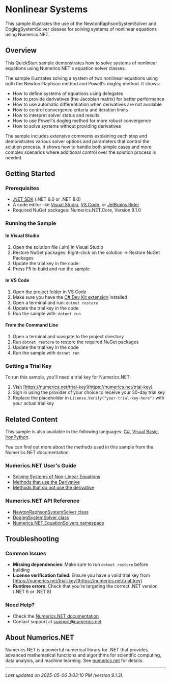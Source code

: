 # Nonlinear Systems

This sample illustrates the use of the NewtonRaphsonSystemSolver and DoglegSystemSolver classes for solving systems of nonlinear equations using Numerics.NET.

## Overview

This QuickStart sample demonstrates how to solve systems of nonlinear equations using Numerics.NET's equation 
solver classes.

The sample illustrates solving a system of two nonlinear equations using both the Newton-Raphson method
and Powell's dogleg method. It shows:

- How to define systems of equations using delegates
- How to provide derivatives (the Jacobian matrix) for better performance
- How to use automatic differentiation when derivatives are not available
- How to control convergence criteria and iteration limits
- How to interpret solver status and results
- How to use Powell's dogleg method for more robust convergence
- How to solve systems without providing derivatives

The sample includes extensive comments explaining each step and demonstrates various solver options
and parameters that control the solution process. It shows how to handle both simple cases and more
complex scenarios where additional control over the solution process is needed.


## Getting Started

### Prerequisites

- [.NET SDK](https://dotnet.microsoft.com/download) (.NET 6.0 or .NET 8.0)
- A code editor like [Visual Studio](https://visualstudio.microsoft.com/), [VS Code](https://code.visualstudio.com/), or [JetBrains Rider](https://www.jetbrains.com/rider/)
- Required NuGet packages: Numerics.NET.Core, Version 9.1.0

### Running the Sample

#### In Visual Studio
1. Open the solution file (.sln) in Visual Studio
2. Restore NuGet packages: Right-click on the solution → Restore NuGet Packages
3. Update the trial key in the code:
4. Press F5 to build and run the sample

#### In VS Code

1. Open the project folder in VS Code
2. Make sure you have the [C# Dev Kit extension](https://marketplace.visualstudio.com/items?itemName=ms-dotnettools.csdevkit) installed
3. Open a terminal and run: `dotnet restore`
4. Update the trial key in the code 
5. Run the sample with: `dotnet run`

#### From the Command Line

1. Open a terminal and navigate to the project directory
2. Run `dotnet restore` to restore the required NuGet packages
3. Update the trial key in the code
4. Run the sample with `dotnet run`

### Getting a Trial Key

To run this sample, you'll need a trial key for Numerics.NET:

1. Visit [https://numerics.net/trial-key](https://numerics.net/trial-key)
2. Sign in using the provider of your choice to receive your 30-day trial key
3. Replace the placeholder in `License.Verify("your-trial-key-here")` with your actual trial key

## Related Content

This sample is also available in the following languages: 
[C#](https://github.com/NumericsDotNet/quickstart-csharp/tree/net462/mathematics/solving-equations/nonlinear-systems), [Visual Basic](https://github.com/NumericsDotNet/quickstart-visualbasic/tree/net462/mathematics/solving-equations/nonlinear-systems), [IronPython](https://github.com/NumericsDotNet/quickstart-ironpython/tree/net462/mathematics/solving-equations/nonlinear-systems).

You can find out more about the methods used in this sample from the Numerics.NET documentation.

### Numerics.NET User's Guide

- [Solving Systems of Non-Linear Equations](https://numerics.net/documentation/latest/mathematics/solving-equations/solving-systems-of-non-linear-equations)
- [Methods that use the Derivative](https://numerics.net/documentation/latest/mathematics/solving-equations/methods-that-use-the-derivative)
- [Methods that do not use the derivative](https://numerics.net/documentation/latest/mathematics/solving-equations/methods-that-do-not-use-the-derivative)

### Numerics.NET API Reference

- [NewtonRaphsonSystemSolver class](https://numerics.net/documentation/latest/reference/numerics.net.equationsolvers.newtonraphsonsystemsolver)
- [DoglegSystemSolver class](https://numerics.net/documentation/latest/reference/numerics.net.equationsolvers.doglegsystemsolver)
- [Numerics.NET.EquationSolvers namespace](https://numerics.net/documentation/latest/reference/numerics.net.equationsolvers)


## Troubleshooting

### Common Issues

- **Missing dependencies**: Make sure to run `dotnet restore` before building
- **License verification failed**: Ensure you have a valid trial key from [https://numerics.net/trial-key](https://numerics.net/trial-key)
- **Runtime errors**: Check that you're targeting the correct .NET version (.NET 6 or .NET 8)

### Need Help?

- Check the [Numerics.NET documentation](https://numerics.net/documentation/)
- Contact support at [support@numerics.net](mailto:support@numerics.net?subject=NonlinearSystems%20QuickStart%20Sample%20%28F%23%29)

## About Numerics.NET

Numerics.NET is a powerful numerical library for .NET that provides advanced mathematical 
functions and algorithms for scientific computing, data analysis, and machine learning.
See [numerics.net](https://numerics.net) for details.

---

_Last updated on 2025-05-06 3:03:10 PM (version 9.1.3)._
